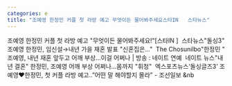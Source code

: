 ```yaml
---
categories: e
title: "조예영 한정민 커플 첫 라방 예고 무엇이든 물어봐주세요스타IN   스타뉴스"
---
```

조예영 한정민 커플 첫 라방 예고 "무엇이든 물어봐주세요!"[스타IN ]&nbsp;&nbsp;스타뉴스"돌싱3" 조예영 한정민, 임신설→내년 가을 재혼 발표 "신혼집은..."&nbsp;&nbsp;The Chosunilbo"한정민 " 조예영, 내년 재혼 앞두고 어깨 부상…이걸 어쩌나 | 방송 : 네이트 연예&nbsp;&nbsp;네이트 뉴스"내년 결혼" 한정민, 조예영 어깨 부상 어쩌나…몸까지 "휘청"&nbsp;&nbsp;엑스포츠뉴스‘돌싱글즈3’ 조예영♥한정민, 첫 커플 라방 예고..”어떤 말 해야할지 몰라” - 조선일보&nbsp;&nb